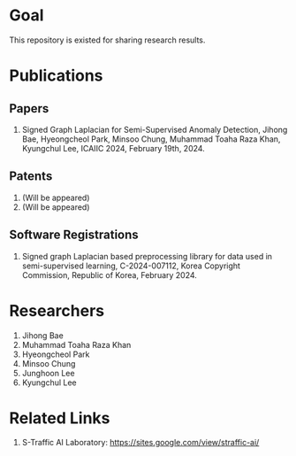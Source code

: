 # Goal
This repository is existed for sharing research results.

# Publications

## Papers
1. Signed Graph Laplacian for Semi-Supervised Anomaly Detection, Jihong Bae, Hyeongcheol Park, Minsoo Chung, Muhammad Toaha Raza Khan, Kyungchul Lee, ICAIIC 2024, February 19th, 2024.

## Patents
1. (Will be appeared)
1. (Will be appeared)

## Software Registrations
1. Signed graph Laplacian based preprocessing library for data used in semi-supervised learning, C-2024-007112, Korea Copyright Commission, Republic of Korea, February 2024.

# Researchers
1. Jihong Bae
1. Muhammad Toaha Raza Khan
1. Hyeongcheol Park
1. Minsoo Chung
1. Junghoon Lee
1. Kyungchul Lee

# Related Links
1. S-Traffic AI Laboratory: https://sites.google.com/view/straffic-ai/
